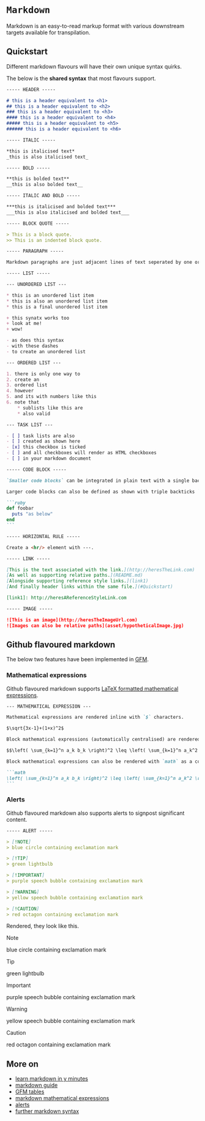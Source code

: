 # `Markdown`

Markdown is an easy-to-read markup format with various downstream targets available for transpilation.

## Quickstart

Different markdown flavours will have their own unique syntax quirks. 

The below is the **shared syntax** that most flavours support.

````md
----- HEADER -----

# this is a header equivalent to <h1>
## this is a header equivalent to <h2>
### this is a header equivalent to <h3>
#### this is a header equivalent to <h4>
##### this is a header equivalent to <h5>
###### this is a header equivalent to <h6>

----- ITALIC -----

*this is italicised text*
_this is also italicised text_

----- BOLD -----

**this is bolded text**
__this is also bolded text__

----- ITALIC AND BOLD -----

***this is italicised and bolded text***
___this is also italicised and bolded text___

----- BLOCK QUOTE -----

> This is a block quote.
>> This is an indented block quote.

----- PARAGRAPH -----

Markdown paragraphs are just adjacent lines of text seperated by one or more blank lines.

----- LIST -----

--- UNORDERED LIST ---

* this is an unordered list item
* this is also an unordered list item
* this is a final unordered list item

+ this synatx works too
+ look at me!
+ wow!

- as does this syntax
- with these dashes
- to create an unordered list

--- ORDERED LIST ---

1. there is only one way to 
2. create an
3. ordered list
4. however
5. and its with numbers like this
6. note that 
    * sublists like this are 
    * also valid

--- TASK LIST ---

- [ ] task lists are also
- [ ] created as shown here
- [x] this checkbox is ticked
- [ ] and all checkboxes will render as HTML checkboxes
- [ ] in your markdown document

----- CODE BLOCK ----- 

`Smaller code blocks` can be integrated in plain text with a single backtick ` `.

Larger code blocks can also be defined as shown with triple backticks ``` ``` to provide syntax-specific highlighting for the code block.

```ruby
def foobar
  puts "as below"
end
```

----- HORIZONTAL RULE ----- 

Create a <hr/> element with ---.

----- LINK -----

[This is the text associated with the link.](http://heresTheLink.com)
[As well as supporting relative paths.](README.md)
[Alongside supporting reference style links.](link1)
[And finally header links within the same file.](#Quickstart)

[link1]: http://heresAReferenceStyleLink.com

----- IMAGE -----

![This is an image](http://heresTheImageUrl.com)
![Images can also be relative paths](asset/hypotheticalImage.jpg)
````

## Github flavoured markdown

The below two features have been implemented in [GFM](https://github.github.com/gfm/).

### Mathematical expressions

Github flavoured markdown supports [LaTeX formatted mathematical expressions](https://en.wikibooks.org/wiki/LaTeX/Mathematics).

````md
--- MATHEMATICAL EXPRESSION ---

Mathematical expressions are rendered inline with `$` characters.

$\sqrt{3x-1}+(1+x)^2$

Block mathematical expressions (automatically centralised) are rendered with `$$` characters.

$$\left( \sum_{k=1}^n a_k b_k \right)^2 \leq \left( \sum_{k=1}^n a_k^2 \right) \left( \sum_{k=1}^n b_k^2 \right)$$

Block mathematical expressions can also be rendered with `math` as a code block (the below will render the same as the above).

```math
\left( \sum_{k=1}^n a_k b_k \right)^2 \leq \left( \sum_{k=1}^n a_k^2 \right) \left( \sum_{k=1}^n b_k^2 \right)
```
````

### Alerts

Github flavoured markdown also supports alerts to signpost significant content.

```md
----- ALERT -----

> [!NOTE]
> blue circle containing exclamation mark

> [!TIP]
> green lightbulb

> [!IMPORTANT]
> purple speech bubble containing exclamation mark

> [!WARNING]
> yellow speech bubble containing exclamation mark

> [!CAUTION]
> red octagon containing exclamation mark
```

Rendered, they look like this.

>[!NOTE]
> blue circle containing exclamation mark

>[!TIP]
> green lightbulb

>[!IMPORTANT]
> purple speech bubble containing exclamation mark

>[!WARNING]
> yellow speech bubble containing exclamation mark

>[!CAUTION]
> red octagon containing exclamation mark

## More on

* [learn markdown in y minutes](https://learnxinyminutes.com/docs/markdown/)
* [markdown guide](https://www.markdownguide.org/)
* [GFM tables](https://docs.github.com/en/get-started/writing-on-github/working-with-advanced-formatting/organizing-information-with-tables)
* [markdown mathematical expressions](https://docs.github.com/en/get-started/writing-on-github/working-with-advanced-formatting/writing-mathematical-expressions)
* [alerts](https://docs.github.com/en/get-started/writing-on-github/getting-started-with-writing-and-formatting-on-github/basic-writing-and-formatting-syntax#alerts)
* [further markdown syntax](https://www.markdownguide.org/hacks/)